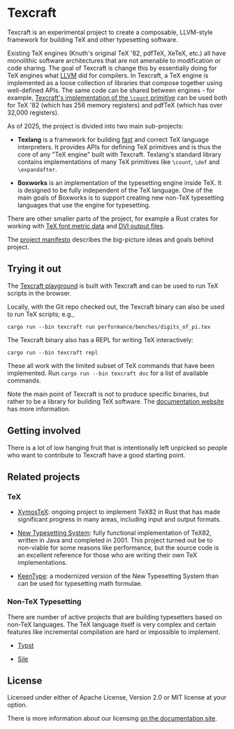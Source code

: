 # Texcraft

Texcraft is an experimental project to create a composable, LLVM-style framework for building TeX and other typesetting software.

Existing TeX engines (Knuth's original TeX '82, pdfTeX, XeTeX, etc.)
    all have monolithic software architectures that are not amenable to modification or code sharing.
The goal of Texcraft is change this by essentially doing for TeX engines what
    [LLVM](https://en.wikipedia.org/wiki/LLVM) did for compilers.
In Texcraft, a TeX engine is implemented as a loose collection of libraries that compose together
    using well-defined APIs.
The same code can be shared between engines - for example, 
[Texcraft's implementation of the `\count`
    primitive](https://github.com/jamespfennell/texcraft/blob/main/crates/texlang-stdlib/src/registers.rs)
    can be used both for TeX '82 (which has 256 memory registers) and pdfTeX (which has over 32,000 registers).

As of 2025, the project is divided into two main sub-projects:

- **Texlang** is a framework for building [fast](https://github.com/jamespfennell/texcraft/tree/main/performance)
    and correct TeX language interpreters.
    It provides APIs for defining TeX primitives and is thus the core of any "TeX engine" built with Texcraft.
    Texlang's standard library contains implementations of many TeX primitives like `\count`, `\def` and `\expandafter`.

- **Boxworks** is an implementation of the typesetting engine inside TeX.
    It is designed to be fully independent of the TeX language.
    One of the main goals of Boxworks is to support creating new non-TeX typesetting languages
    that use the engine for typesetting.

There are other smaller parts of the project, for example
    a Rust crates for working with
    [TeX font metric data](https://texcraft.dev/reference/tfm/)
    and [DVI output files](https://texcraft.dev/reference/dvi/).

The [project manifesto](https://texcraft.dev/manifesto.html) describes the big-picture ideas and goals behind project.

## Trying it out

The [Texcraft playground](https://play.texcraft.dev) is built with Texcraft
    and can be used to run TeX scripts in the browser.

Locally, with the Git repo checked out,
    the Texcraft binary can also be used to run TeX scripts; e.g.,

```
cargo run --bin texcraft run performance/benches/digits_of_pi.tex
```

The Texcraft binary also has a REPL for writing TeX interactively:
```
cargo run --bin texcraft repl
```

These all work with the limited subset of TeX commands that have been implemented.
Run `cargo run --bin texcraft doc` for a list of available commands.

Note the main point of Texcraft is not to produce specific binaries, but rather to be 
    a library for building TeX software.
The [documentation website](https://texcraft.dev) has more information.

## Getting involved

There is a lot of low hanging fruit that is intentionally left unpicked so
    people who want to contribute to Texcraft have a good starting point.

## Related projects

### TeX

- [XymosTeX](https://github.com/xymostech/XymosTeX): ongoing project to implement TeX82 in Rust that has made
    significant progress in many areas, including input and output formats.

- [New Typesetting System](https://github.com/jamespfennell/new-typesetting-system):
    fully functional implementation of TeX82, written in Java and completed in 2001.
    This project turned out be to non-viable for some reasons like performance, but the source code is an excellent
    reference for those who are writing their own TeX implementations.
    
- [KeenType](https://github.com/DaveJarvis/KeenType):
    a modernized version of the New Typesetting System
    than can be used for typesetting math formulae.

### Non-TeX Typesetting

There are number of active projects that are building typesetters
    based on non-TeX languages.
The TeX language itself is very complex and certain features like
    incremental compilation are hard or impossible to implement.

- [Typst](https://github.com/typst/typst)

- [Sile](https://github.com/sile-typesetter/sile)

## License

Licensed under either of Apache License, Version 2.0 or MIT license at your option.

There is more information about our licensing [on the documentation site](https://texcraft.dev/license.html).
